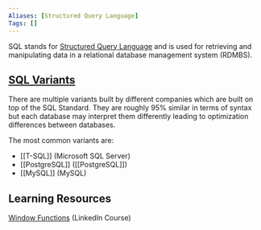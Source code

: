 ```yaml
---
Aliases: [Structured Query Language]
Tags: []
---
```


SQL stands for [Structured Query Language](https://en.wikipedia.org/wiki/SQL) and is used for retrieving and manipulating data in a relational database management system (RDMBS).

## [SQL Variants](http://troels.arvin.dk/db/rdbms/)

There are multiple variants built by different companies which are built on top of the SQL Standard. They are roughly 95% similar in terms of syntax but each database may interpret them differently leading to optimization differences between databases.

The most common variants are:
-   [[T-SQL]] (Microsoft SQL Server)
-   [[PostgreSQL]] ([[PostgreSQL]])
-   [[MySQL]] (MySQL)

## Learning Resources
[Window Functions](https://www.linkedin.com/learning/advanced-sql-window-functions/) (LinkedIn Course)